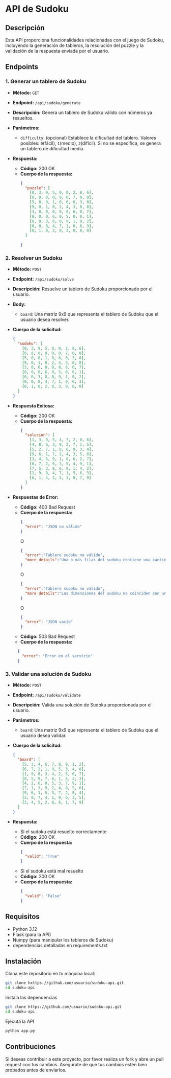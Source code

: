 # API de Sudoku

## Descripción

Esta API proporciona funcionalidades relacionadas con el juego de Sudoku, incluyendo la generación de tableros, la resolución del puzzle y la validación de la respuesta enviada por el usuario.

## Endpoints

### 1. **Generar un tablero de Sudoku**

- **Método:** `GET`
- **Endpoint:** `/api/sudoku/generate`
- **Descripción:** Genera un tablero de Sudoku válido con números ya resueltos.
- **Parámetros:** 
  - `difficulty`: (opcional) Establece la dificultad del tablero. Valores posibles: `0`(fácil), `1`(medio), `2`(difícil). Si no se especifica, se genera un tablero de dificultad media.
  
- **Respuesta:**
  - **Código:** 200 OK
  - **Cuerpo de la respuesta:**
    ```json
    {
      "puzzle": [
        [0, 3, 9, 5, 0, 0, 2, 8, 6],
        [0, 8, 0, 0, 9, 0, 7, 0, 0],
        [5, 0, 0, 1, 0, 6, 0, 3, 0],
        [9, 0, 1, 0, 2, 4, 3, 0, 8],
        [3, 0, 0, 0, 0, 8, 6, 0, 7],
        [8, 0, 0, 6, 0, 5, 0, 0, 1],
        [0, 0, 3, 8, 0, 9, 1, 0, 2],
        [0, 0, 8, 4, 7, 1, 0, 6, 3],
        [0, 1, 0, 2, 0, 3, 0, 0, 0]
      ]
      
    }
    ```
### 2. **Resolver un Sudoku**

- **Método:** `POST`
- **Endpoint:** `/api/sudoku/solve`
- **Descripción:** Resuelve un tablero de Sudoku proporcionado por el usuario.
- **Body:**
  - `board`: Una matriz 9x9 que representa el tablero de Sudoku que el usuario desea resolver.
  
- **Cuerpo de la solicitud:**
    ```json
    {
      "sudoku": [
        [0, 3, 9, 5, 0, 0, 2, 8, 6],
        [0, 8, 0, 0, 9, 0, 7, 0, 0],
        [5, 0, 0, 1, 0, 6, 0, 3, 0],
        [9, 0, 1, 0, 2, 4, 3, 0, 8],
        [3, 0, 0, 0, 0, 8, 6, 0, 7],
        [8, 0, 0, 6, 0, 5, 0, 0, 1],
        [0, 0, 3, 8, 0, 9, 1, 0, 2],
        [0, 0, 8, 4, 7, 1, 0, 6, 3],
        [0, 1, 0, 2, 0, 3, 0, 0, 0]
      ]
    }
    ```

- **Respuesta Exitosa:**
  - **Código:** 200 OK
  - **Cuerpo de la respuesta:**
    ```json
    {
      "solucion": [
        [1, 3, 9, 5, 4, 7, 2, 8, 6],
        [4, 8, 6, 3, 9, 2, 7, 1, 5],
        [5, 2, 7, 1, 8, 6, 9, 3, 4],
        [9, 6, 1, 7, 2, 4, 3, 5, 8],
        [3, 4, 5, 9, 1, 8, 6, 2, 7],
        [8, 7, 2, 6, 3, 5, 4, 9, 1],
        [7, 5, 3, 8, 6, 9, 1, 4, 2],
        [2, 9, 8, 4, 7, 1, 5, 6, 3],
        [6, 1, 4, 2, 5, 3, 8, 7, 9]
      ]
    }
    ```

- **Respuestas de Error:**
  - **Código:** 400 Bad Request
  - **Cuerpo de la respuesta:**
    ```json
    {
      "error": "JSON no válido"
    }
    ```
    O
    ```json
    {
      "error":"Tablero sudoku no válido",
      "more details":"Una o más filas del sudoku contiene una cantidad de elementos diferente a 9"
    }
    ```
    O
    ```json
    {
      "error":"Tablero sudoku no válido",
      "more details":"Las dimensiones del sudoku no coinciden con una matriz 9x9"
    }
    ```
    O
    ```json
    {
      "error": "JSON vacío"
    }
    ```
  - **Código:** 503 Bad Request
  - **Cuerpo de la respuesta:**
  ```json
    {
      "error": "Error en el servicio"
    }
    ```

### 3. **Validar una solución de Sudoku**

- **Método:** `POST`
- **Endpoint:** `/api/sudoku/validate`
- **Descripción:** Valida una solución de Sudoku proporcionada por el usuario.
- **Parámetros:**
  - `board`: Una matriz 9x9 que representa el tablero de Sudoku que el usuario desea validar.
  
- **Cuerpo de la solicitud:**
    ```json
    {
      "board": [
        [5, 3, 4, 6, 7, 8, 9, 1, 2],
        [6, 7, 2, 1, 9, 5, 3, 4, 8],
        [1, 9, 8, 3, 4, 2, 5, 6, 7],
        [8, 5, 9, 7, 6, 1, 4, 2, 3],
        [4, 2, 6, 8, 5, 3, 7, 9, 1],
        [7, 1, 3, 9, 2, 4, 8, 5, 6],
        [9, 6, 1, 5, 3, 7, 2, 8, 4],
        [2, 8, 7, 4, 1, 9, 6, 3, 5],
        [3, 4, 5, 2, 8, 6, 1, 7, 9]
      ]
    }
    ```

- **Respuesta:**
  - Si el sudoku está resuelto correctamente
  - **Código:** 200 OK
  - **Cuerpo de la respuesta:**
    ```json
    {
      "valid": "True"
    }
    ```
  - Si el sudoku está mal resuelto
  - **Código:** 200 OK
  - **Cuerpo de la respuesta:**
    ```json
    {
      "valid": "False"
    }
    ```
## Requisitos

- Python 3.12
- Flask (para la API)
- Numpy (para manipular los tableros de Sudoku)
- dependencias detalladas en requirements.txt

## Instalación
Clona este repositorio en tu máquina local:
   ```bash
   git clone hxttps://github.com/usuario/sudoku-api.git
   cd sudoku-api
   ```

Instala las dependencias
   ```bash
   git clone https://github.com/usuario/sudoku-api.git
   cd sudoku-api
   ```

Ejecuta la API
   ```bash
   python app.py
   ```

## Contribuciones
Si deseas contribuir a este proyecto, por favor realiza un fork y abre un pull request con tus cambios. Asegúrate de que tus cambios estén bien probados antes de enviarlos.




  